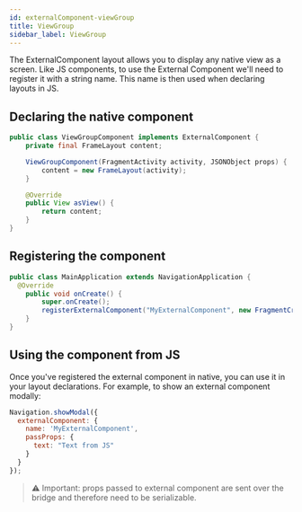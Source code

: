 ```yaml
---
id: externalComponent-viewGroup
title: ViewGroup
sidebar_label: ViewGroup
---
```


The ExternalComponent layout allows you to display any native view as a screen. Like JS components, to use the External Component we'll need to register it with a string name. This name is then used when declaring layouts in JS.

## Declaring the native component
```java
public class ViewGroupComponent implements ExternalComponent {
    private final FrameLayout content;

    ViewGroupComponent(FragmentActivity activity, JSONObject props) {
        content = new FrameLayout(activity);
    }

    @Override
    public View asView() {
        return content;
    }
}
```

## Registering the component
```java
public class MainApplication extends NavigationApplication {
  @Override
    public void onCreate() {
        super.onCreate();
        registerExternalComponent("MyExternalComponent", new FragmentCreator());
    }
}
```

## Using the component from JS
Once you've registered the external component in native, you can use it in your layout declarations.
For example, to show an external component modally:
```js
Navigation.showModal({
  externalComponent: {
    name: 'MyExternalComponent',
    passProps: {
      text: "Text from JS"
    }
  }
});
```

>⚠️ Important: props passed to external component are sent over the bridge and therefore need to be serializable.